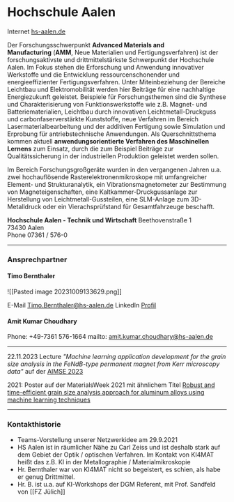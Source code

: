 
# Hochschule Aalen

Internet [hs-aalen.de](http://hs-aalen.de/)

Der Forschungsschwerpunkt **Advanced Materials and Manufacturing** (**AMM**, Neue Materialien und Fertigungsverfahren) ist der forschungsaktivste und drittmittelstärkste Schwerpunkt der Hochschule Aalen. Im Fokus stehen die Erforschung und Anwendung innovativer Werkstoffe und die Entwicklung ressourcenschonender und energieeffizienter Fertigungsverfahren. Unter Miteinbeziehung der Bereiche Leichtbau und Elektromobilität werden hier Beiträge für eine nachhaltige Energiezukunft geleistet. Beispiele für Forschungsthemen sind die Synthese und Charakterisierung von Funktionswerkstoffe wie z.B. Magnet- und Batteriematerialien, Leichtbau durch innovativen Leichtmetall-Druckguss und carbonfaserverstärkte Kunststoffe, neue Verfahren im Bereich Lasermaterialbearbeitung und der additiven Fertigung sowie Simulation und Erprobung für antriebstechnische Anwendungen. Als Querschnittsthema kommen aktuell **anwendungsorientierte Verfahren des Maschinellen Lernens** zum Einsatz, durch die zum Beispiel Beiträge zur Qualitätssicherung in der industriellen Produktion geleistet werden sollen.

Im Bereich Forschungsgroßgeräte wurden in den vergangenen Jahren u.a. zwei hochauflösende Rasterelektronenmikroskope mit umfangreicher Element- und Strukturanalytik, ein Vibrationsmagnetometer zur Bestimmung von Magneteigenschaften, eine Kaltkammer-Druckgussanlage zur Herstellung von Leichtmetall-Gussteilen, eine SLM-Anlage zum 3D-Metalldruck oder ein Vierachsprüfstand für Gesamtfahrzeuge beschafft.

**Hochschule Aalen - Technik und Wirtschaft**
Beethovenstraße 1  
73430 Aalen  
Phone 07361 / 576-0

---
### Ansprechpartner

#### Timo Bernthaler
![[Pasted image 20231009133629.png]]

E-Mail [Timo.Bernthaler@hs-aalen.de](mailto:Timo.Bernthaler@hs-aalen.de)
LinkedIn [Profil](https://www.linkedin.com/in/timo-bernthaler-37636a134/)

#### Amit Kumar Choudhary
Phone: +49-7361 576-1664
mailto: [amit.kumar.choudhary@hs-aalen.de](mailto:amit.kumar.choudhary@hs-aalen.de)

---

22.11.2023 Lecture *"Machine learning application development for the grain size analysis in the FeNdB-type permanent magnet from Kerr microscopy data"* auf der [AIMSE 2023](https://dgm.de/aimse/2023/program/scientific-program)

2021: Poster auf der MaterialsWeek 2021 mit ähnlichem Titel [Robust and time-efficient grain size analysis approach for aluminum alloys using machine learning techniques](https://www.researchgate.net/publication/354462693_Robust_and_time-efficient_grain_size_analysis_approach_for_aluminum_alloys_using_machine_learning_techniques)

---
### Kontakthistorie

* Teams-Vorstellung unserer Netzwerkidee am 29.9.2021
* HS Aalen ist in räumlicher Nähe zu Carl Zeiss und ist deshalb stark auf dem Gebiet der Optik / optischen Verfahren. Im Kontakt von KI4MAT heißt das z.B. KI in der Metallographie / Materialmikroskopie
* Hr. Bernthaler war von KI4MAT nicht so begeistert, es schien, als habe er genug Drittmittel. 
* Hr. B. ist u.a. auf KI-Workshops der DGM Referent, mit Prof. Sandfeld von [[FZ Jülich]]

